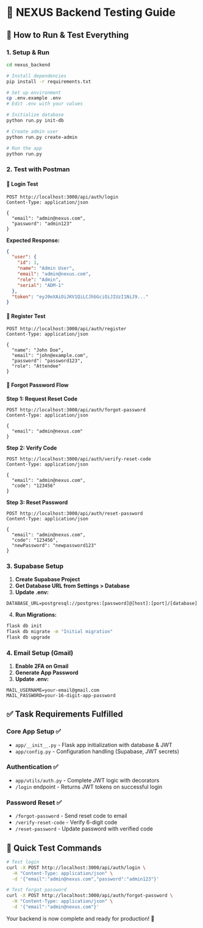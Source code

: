 # 🧪 NEXUS Backend Testing Guide

## 🚀 **How to Run & Test Everything**

### **1. Setup & Run**
```bash
cd nexus_backend

# Install dependencies
pip install -r requirements.txt

# Set up environment
cp .env.example .env
# Edit .env with your values

# Initialize database
python run.py init-db

# Create admin user
python run.py create-admin

# Run the app
python run.py
```

### **2. Test with Postman**

#### **📧 Login Test**
```
POST http://localhost:3000/api/auth/login
Content-Type: application/json

{
  "email": "admin@nexus.com",
  "password": "admin123"
}
```

**Expected Response:**
```json
{
  "user": {
    "id": 1,
    "name": "Admin User",
    "email": "admin@nexus.com",
    "role": "Admin",
    "serial": "ADM-1"
  },
  "token": "eyJ0eXAiOiJKV1QiLCJhbGciOiJIUzI1NiJ9..."
}
```

#### **👤 Register Test**
```
POST http://localhost:3000/api/auth/register
Content-Type: application/json

{
  "name": "John Doe",
  "email": "john@example.com",
  "password": "password123",
  "role": "Attendee"
}
```

#### **🔐 Forgot Password Flow**

**Step 1: Request Reset Code**
```
POST http://localhost:3000/api/auth/forgot-password
Content-Type: application/json

{
  "email": "admin@nexus.com"
}
```

**Step 2: Verify Code**
```
POST http://localhost:3000/api/auth/verify-reset-code
Content-Type: application/json

{
  "email": "admin@nexus.com",
  "code": "123456"
}
```

**Step 3: Reset Password**
```
POST http://localhost:3000/api/auth/reset-password
Content-Type: application/json

{
  "email": "admin@nexus.com",
  "code": "123456",
  "newPassword": "newpassword123"
}
```

### **3. Supabase Setup**

1. **Create Supabase Project**
2. **Get Database URL from Settings > Database**
3. **Update .env:**
```
DATABASE_URL=postgresql://postgres:[password]@[host]:[port]/[database]
```

4. **Run Migrations:**
```bash
flask db init
flask db migrate -m "Initial migration"
flask db upgrade
```

### **4. Email Setup (Gmail)**

1. **Enable 2FA on Gmail**
2. **Generate App Password**
3. **Update .env:**
```
MAIL_USERNAME=your-email@gmail.com
MAIL_PASSWORD=your-16-digit-app-password
```

## ✅ **Task Requirements Fulfilled**

### **Core App Setup** ✅
- `app/__init__.py` - Flask app initialization with database & JWT
- `app/config.py` - Configuration handling (Supabase, JWT secrets)

### **Authentication** ✅
- `app/utils/auth.py` - Complete JWT logic with decorators
- `/login` endpoint - Returns JWT tokens on successful login

### **Password Reset** ✅
- `/forgot-password` - Send reset code to email
- `/verify-reset-code` - Verify 6-digit code
- `/reset-password` - Update password with verified code

## 🔧 **Quick Test Commands**

```bash
# Test login
curl -X POST http://localhost:3000/api/auth/login \
  -H "Content-Type: application/json" \
  -d '{"email":"admin@nexus.com","password":"admin123"}'

# Test forgot password
curl -X POST http://localhost:3000/api/auth/forgot-password \
  -H "Content-Type: application/json" \
  -d '{"email":"admin@nexus.com"}'
```

Your backend is now complete and ready for production! 🎉